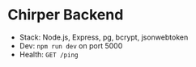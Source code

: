 # Chirper Backend
- Stack: Node.js, Express, pg, bcrypt, jsonwebtoken
- Dev: `npm run dev` on port 5000
- Health: `GET /ping`
